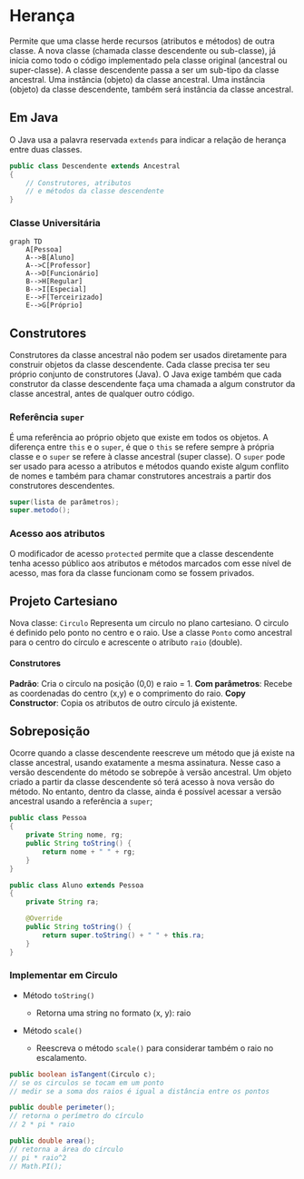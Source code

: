 # Herança
Permite que uma classe herde recursos (atributos e métodos) de outra classe.
A nova classe (chamada classe descendente ou sub-classe), já inicia como todo o código implementado pela classe original (ancestral ou super-classe).
A classe descendente passa a ser um sub-tipo da classe ancestral. Uma instância (objeto) da classe ancestral. Uma instância (objeto) da classe descendente, também será instância da classe ancestral.

## Em Java
O Java usa a palavra reservada `extends` para indicar a relação de herança entre duas classes.

```java
public class Descendente extends Ancestral
{
	// Construtores, atributos
	// e métodos da classe descendente
}
```
### Classe Universitária
```mermaid
graph TD
    A[Pessoa]
    A-->B[Aluno]
    A-->C[Professor]
    A-->D[Funcionário]
    B-->H[Regular]
    B-->I[Especial]
    E-->F[Terceirizado]
    E-->G[Próprio]
```
## Construtores
Construtores da classe ancestral não podem ser usados diretamente para construir objetos da classe descendente.
Cada classe precisa ter seu próprio conjunto de construtores (Java).
O Java exige também que cada construtor da classe descendente faça uma chamada a algum construtor da classe ancestral, antes de qualquer outro código.

### Referência `super`
É uma referência ao próprio objeto que existe em todos os objetos. A diferença entre `this` e o `super`, é que o `this` se refere sempre à própria classe e o `super` se refere à classe ancestral (super classe).
O `super` pode ser usado para acesso a atributos e métodos quando existe algum conflito de nomes e também para chamar construtores ancestrais a partir dos construtores descendentes.

```java
super(lista de parâmetros);
super.metodo();
```

### Acesso aos atributos
O modificador de acesso `protected` permite que a classe descendente tenha acesso público aos atributos e métodos marcados com esse nível de acesso, mas fora da classe funcionam como se fossem privados.

## Projeto Cartesiano
Nova classe: `Circulo`
Representa um circulo no plano cartesiano. O circulo é definido pelo ponto no centro e o raio.
Use a classe `Ponto` como ancestral para o centro do círculo e acrescente o atributo `raio` (double).

#### Construtores
**Padrão**: Cria o círculo na posição (0,0) e raio = 1.
**Com parâmetros**: Recebe as coordenadas do centro (x,y) e o comprimento do raio.
**Copy Constructor**: Copia os atributos de outro círculo já existente.

## Sobreposição
Ocorre quando a classe descendente reescreve um método que já existe na classe ancestral, usando exatamente a mesma assinatura.
Nesse caso a versão descendente do método se sobrepõe à versão ancestral. Um objeto criado a partir da classe descendente só terá acesso à nova versão do método.
No entanto, dentro da classe, ainda é possível acessar a versão ancestral usando a referência a `super`;

```java
public class Pessoa
{
	private String nome, rg;
	public String toString() {
		return nome + " " + rg;
	}
}

public class Aluno extends Pessoa
{
	private String ra;

	@Override
	public String toString() {
		return super.toString() + " " + this.ra;
	}
}
```



### Implementar em Circulo
- Método `toString()`
	- Retorna uma string no formato (x, y): raio

- Método `scale()`
	- Reescreva o método `scale()` para considerar também o raio no escalamento.

```java
public boolean isTangent(Circulo c);
// se os circulos se tocam em um ponto
// medir se a soma dos raios é igual a distância entre os pontos

public double perimeter();
// retorna o perímetro do círculo
// 2 * pi * raio

public double area();
// retorna a área do círculo
// pi * raio^2
// Math.PI();
```
<!--stackedit_data:
eyJoaXN0b3J5IjpbMTQ0ODc1MDA0MCw5OTAzNDAwMzEsLTU2Mj
c0NzI3OCwtMTgxODEwMTY1NCwxMDgxNTQ5Nzg0LC01MDUwMDky
MzAsLTQ0NTY4NzQwMiwtMTg5ODE4ODgyOSwxNDk4ODMzMzI2LC
0xODQyMDAxNzAwLDExNzIxOTM5OTcsLTE5MDc4NTY1NDAsMTAy
ODE4NjUzNSwxMzExODQyMDNdfQ==
-->